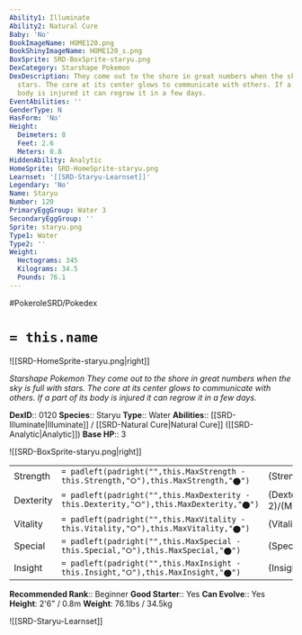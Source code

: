 ```yaml
---
Ability1: Illuminate
Ability2: Natural Cure
Baby: 'No'
BookImageName: HOME120.png
BookShinyImageName: HOME120_s.png
BoxSprite: SRD-BoxSprite-staryu.png
DexCategory: Starshape Pokemon
DexDescription: They come out to the shore in great numbers when the sky is full with
  stars. The core at its center glows to communicate with others. If a part of its
  body is injured it can regrow it in a few days.
EventAbilities: ''
GenderType: N
HasForm: 'No'
Height:
  Deimeters: 8
  Feet: 2.6
  Meters: 0.8
HiddenAbility: Analytic
HomeSprite: SRD-HomeSprite-staryu.png
Learnset: '[[SRD-Staryu-Learnset]]'
Legendary: 'No'
Name: Staryu
Number: 120
PrimaryEggGroup: Water 3
SecondaryEggGroup: ''
Sprite: staryu.png
Type1: Water
Type2: ''
Weight:
  Hectograms: 345
  Kilograms: 34.5
  Pounds: 76.1
---
```


#PokeroleSRD/Pokedex

# `= this.name`

![[SRD-HomeSprite-staryu.png|right]]

*Starshape Pokemon*
*They come out to the shore in great numbers when the sky is full with stars. The core at its center glows to communicate with others. If a part of its body is injured it can regrow it in a few days.*

**DexID**:: 0120
**Species**:: Staryu
**Type**:: Water
**Abilities**:: [[SRD-Illuminate|Illuminate]] / [[SRD-Natural Cure|Natural Cure]] ([[SRD-Analytic|Analytic]])
**Base HP**:: 3

![[SRD-BoxSprite-staryu.png|right]]

|           |                                                                                        |                                          |
| --------- | -------------------------------------------------------------------------------------- | ---------------------------------------- |
| Strength  | `= padleft(padright("",this.MaxStrength - this.Strength,"⭘"),this.MaxStrength,"⬤")`    | (Strength::2)/(MaxStrength::4)   |
| Dexterity | `= padleft(padright("",this.MaxDexterity - this.Dexterity,"⭘"),this.MaxDexterity,"⬤")` | (Dexterity:: 2)/(MaxDexterity::5) |
| Vitality  | `= padleft(padright("",this.MaxVitality - this.Vitality,"⭘"),this.MaxVitality,"⬤")`    | (Vitality::2)/(MaxVitality::4)   |
| Special   | `= padleft(padright("",this.MaxSpecial - this.Special,"⭘"),this.MaxSpecial,"⬤")`       | (Special::2)/(MaxSpecial::5)     |
| Insight   | `= padleft(padright("",this.MaxInsight - this.Insight,"⭘"),this.MaxInsight,"⬤")`       | (Insight::2)/(MaxInsight::4)     |

**Recommended Rank**:: Beginner
**Good Starter**:: Yes
**Can Evolve**:: Yes
**Height**: 2'6" / 0.8m
**Weight**: 76.1lbs / 34.5kg

![[SRD-Staryu-Learnset]]